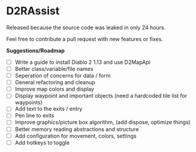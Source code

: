 # D2RAssist

Released because the source code was leaked in only 24 hours.

Feel free to contribute a pull request with new features or fixes.

**Suggestions/Roadmap**
- [ ] Write a guide to install Diablo 2 1.13 and use D2MapApi
- [ ] Better class/variable/file names
- [ ] Seperation of concerns for data / form
- [ ] General refactoring and cleanup
- [ ] Improve map colors and display
- [ ] Display waypoint and important objects (need a hardcoded tile list for waypoints)
- [ ] Add text to the exits / entry
- [ ] Pen line to exits
- [ ] Improve graphics/picture box algorithm, (add dispose, optimize things)
- [ ] Better memory reading abstractions and structure
- [ ] Add configuration for movement, colors, settings
- [ ] Add hotkeys to toggle
